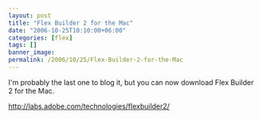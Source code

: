 ```yaml
---
layout: post
title: "Flex Builder 2 for the Mac"
date: "2006-10-25T10:10:00+06:00"
categories: [flex]
tags: []
banner_image: 
permalink: /2006/10/25/Flex-Builder-2-for-the-Mac
---
```


I'm probably the last one to blog it, but you can now download Flex Builder 2 for the Mac.

<a href="http://labs.adobe.com/technologies/flexbuilder2/">http://labs.adobe.com/technologies/flexbuilder2/</a>